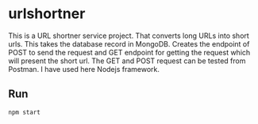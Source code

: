 # urlshortner
This is a URL shortner service project. That converts long URLs into short urls. This takes the database record in MongoDB. Creates the endpoint of POST to send the request and GET endpoint for getting the request which will present the short url. 
The GET and POST request can be tested from Postman.
I have used here Nodejs framework.

## Run
`npm start`

